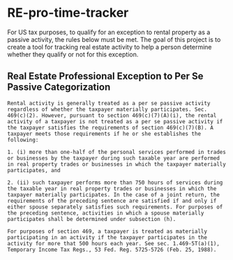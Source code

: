 # RE-pro-time-tracker

For US tax purposes, to qualify for an exception to rental property as a passive activity, the rules below must be met.  The goal of this project is to create a tool for tracking real estate activity to help a person determine whether they qualify or not for this exception.

## Real Estate Professional Exception to Per Se Passive Categorization

`Rental activity is generally treated as a per se passive activity regardless of whether the taxpayer materially participates. Sec. 469(c)(2). However, pursuant to section 469(c)(7)(A)(i), the rental activity of a taxpayer is not treated as a per se passive activity if the taxpayer satisfies the requirements of section 469(c)(7)(B). A taxpayer meets those requirements if he or she establishes the following: `

`1. (i) more than one-half of the personal services performed in trades or businesses by the taxpayer during such taxable year are performed in real property trades or businesses in which the taxpayer materially participates, and `

`2. (ii) such taxpayer performs more than 750 hours of services during the taxable year in real property trades or businesses in which the taxpayer materially participates. In the case of a joint return, the requirements of the preceding sentence are satisfied if and only if either spouse separately satisfies such requirements. For purposes of the preceding sentence, activities in which a spouse materially participates shall be determined under subsection (h). `

`For purposes of section 469, a taxpayer is treated as materially participating in an activity if the taxpayer participates in the activity for more that 500 hours each year. See sec. 1.469-5T(a)(1), Temporary Income Tax Regs., 53 Fed. Reg. 5725-5726 (Feb. 25, 1988). `

